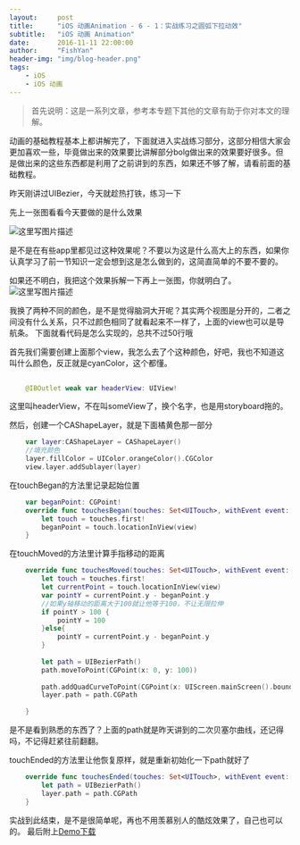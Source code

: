 ```yaml
---
layout:     post
title:      "iOS 动画Animation - 6 - 1：实战练习之圆弧下拉动效"
subtitle:   "iOS 动画 Animation"
date:       2016-11-11 22:00:00
author:     "FishYan"
header-img: "img/blog-header.png"
tags:
    - iOS
    - iOS 动画
---
```


>首先说明：这是一系列文章，参考本专题下其他的文章有助于你对本文的理解。

动画的基础教程基本上都讲解完了，下面就进入实战练习部分，这部分相信大家会更加喜欢一些，毕竟做出来的效果要比讲解部分bolg做出来的效果要好很多。但是做出来的这些东西都是利用了之前讲到的东西，如果还不够了解，请看前面的基础教程。

昨天刚讲过UIBezier，今天就趁热打铁，练习一下

先上一张图看看今天要做的是什么效果

![这里写图片描述](http://img.blog.csdn.net/20160420194339978)

是不是在有些app里都见过这种效果呢？不要以为这是什么高大上的东西，如果你认真学习了前一节知识一定会想到这是怎么做到的，这简直简单的不要不要的。

如果还不明白，我把这个效果拆解一下再上一张图，你就明白了。
![这里写图片描述](http://img.blog.csdn.net/20160420194838606)

我换了两种不同的颜色，是不是觉得脑洞大开呢？其实两个视图是分开的，二者之间没有什么关系，只不过颜色相同了就看起来不一样了，上面的view也可以是导航条。
下面就看代码是怎么实现的，总共不过50行哦

首先我们需要创建上面那个view，我怎么去了个这种颜色，好吧，我也不知道这叫什么颜色，反正就是cyanColor，这个都懂。

```swift
	
    @IBOutlet weak var headerView: UIView!
```
这里叫headerView，不在叫someView了，换个名字，也是用storyboard拖的。

然后，创建一个CAShapeLayer，就是下面橘黄色那一部分
```swift
	var layer:CAShapeLayer = CAShapeLayer()
	//填充颜色
    layer.fillColor = UIColor.orangeColor().CGColor
    view.layer.addSublayer(layer)
```

在touchBegan的方法里记录起始位置
```swift
	var beganPoint: CGPoint!
	override func touchesBegan(touches: Set<UITouch>, withEvent event: UIEvent?) {
        let touch = touches.first!
        beganPoint = touch.locationInView(view)
    }
```

在touchMoved的方法里计算手指移动的距离

```swift
	override func touchesMoved(touches: Set<UITouch>, withEvent event: UIEvent?) {
        let touch = touches.first!
        let currentPoint = touch.locationInView(view)
        var pointY = currentPoint.y - beganPoint.y
        //如果y轴移动的距离大于100就让他等于100，不让无限拉伸
        if pointY > 100 {
            pointY = 100
        }else{
            pointY = currentPoint.y - beganPoint.y
        }
        
        let path = UIBezierPath()
        path.moveToPoint(CGPoint(x: 0, y: 100))
        
        path.addQuadCurveToPoint(CGPoint(x: UIScreen.mainScreen().bounds.size.width, y: 100), controlPoint: CGPoint(x: currentPoint.x, y: 100 + pointY))
        layer.path = path.CGPath
        
    }

```
是不是看到熟悉的东西了？上面的path就是昨天讲到的二次贝塞尔曲线，还记得吗，不记得赶紧往前翻翻。

touchEnded的方法里让他恢复原样，就是重新初始化一下path就好了
```swift
	override func touchesEnded(touches: Set<UITouch>, withEvent event: UIEvent?) {
        let path = UIBezierPath()
        layer.path = path.CGPath
    }
```

实战到此结束，是不是很简单呢，再也不用羡慕别人的酷炫效果了，自己也可以的。
最后附上[Demo下载](https://github.com/fish-yan/TestUIBezier)